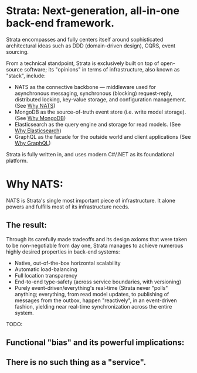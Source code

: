 # Strata: Next-generation, all-in-one back-end framework.

Strata encompasses and fully centers itself around sophisticated architectural ideas such as DDD (domain-driven design), CQRS, event sourcing.

From a technical standpoint, Strata is exclusively built on top of open-source software; its "opinions" in terms of infrastructure, also known as "stack", include:
- NATS as the connective backbone — middleware used for asynchronous messaging, synchronous (blocking) request-reply, distributed locking, key-value storage, and configuration management. (See [Why NATS]())
- MongoDB as the source-of-truth event store (i.e. write model storage). (See [Why MongoDB]())
- Elasticsearch as the query engine and storage for read models. (See [Why Elasticsearch]())
- GraphQL as the facade for the outside world and client applications (See [Why GraphQL]())

Strata is fully written in, and uses modern C#/.NET as its foundational platform.

# Why NATS:
NATS is Strata's single most important piece of infrastructure. It alone powers and fulfills most of its infrastructure needs.

## The result:
Through its carefully made tradeoffs and its design axioms that were taken to be non-negotiable from day one, Strata manages to achieve numerous highly desired properties in back-end systems:
- Native, out-of-the-box horizontal scalability
- Automatic load-balancing
- Full location transparency
- End-to-end type-safety (across service boundaries, with versioning)
- Purely event-driven/everything's real-time (Strata never "polls" anything; everything, from read model updates, to publishing of messages from the outbox, happen "reactively", in an event-driven fashion, yielding near real-time synchronization across the entire system.

TODO:
## Functional "bias" and its powerful implications:
## There is no such thing as a "service".
